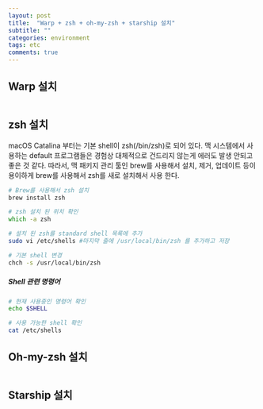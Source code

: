```yaml
---
layout: post
title:  "Warp + zsh + oh-my-zsh + starship 설치"
subtitle: ""
categories: environment
tags: etc
comments: true
---
```




## Warp 설치
```zsh

```

## zsh 설치
macOS Catalina 부터는 기본 shell이 zsh(/bin/zsh)로 되어 있다. 맥 시스템에서 사용하는 default 프로그램들은 경험상 대체적으로 건드리지 않는게 에러도 발생 안되고 좋은 것 같다.
따라서, 맥 패키지 관리 툴인 brew를 사용해서 설치, 제거, 업데이트 등이 용이하게 brew를 사용해서 zsh를 새로 설치해서 사용 한다.

```zsh
# Brew를 사용해서 zsh 설치
brew install zsh

# zsh 설치 된 위치 확인
which -a zsh

# 설치 된 zsh를 standard shell 목록에 추가
sudo vi /etc/shells #마지막 줄에 /usr/local/bin/zsh 를 추가하고 저장

# 기본 shell 변경
chch -s /usr/local/bin/zsh
```


##### Shell 관련 명령어
```zsh
# 현재 사용중인 명령어 확인
echo $SHELL

# 사용 가능한 shell 확인
cat /etc/shells
```

## Oh-my-zsh 설치
```zsh

```

## Starship 설치
```zsh

```